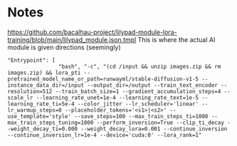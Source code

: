 # Notes
https://github.com/bacalhau-project/lilypad-module-lora-training/blob/main/lilypad_module.json.tmpl
This is where the actual AI module is given directions (seemingly)

```
"Entrypoint": [
                "bash", "-c", "(cd /input && unzip images.zip && rm images.zip) && lora_pti --pretrained_model_name_or_path=runwayml/stable-diffusion-v1-5 --instance_data_dir=/input --output_dir=/output --train_text_encoder --resolution=512 --train_batch_size=1 --gradient_accumulation_steps=4 --scale_lr --learning_rate_unet=1e-4 --learning_rate_text=1e-5 --learning_rate_ti=5e-4 --color_jitter --lr_scheduler='linear' --lr_warmup_steps=0 --placeholder_tokens='<s1>|<s2>' --use_template='style' --save_steps=100 --max_train_steps_ti=1000 --max_train_steps_tuning=1000 --perform_inversion=True --clip_ti_decay --weight_decay_ti=0.000 --weight_decay_lora=0.001 --continue_inversion --continue_inversion_lr=1e-4 --device='cuda:0' --lora_rank=1"
```
